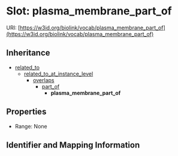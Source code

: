 # Slot: plasma_membrane_part_of

URI: [https://w3id.org/biolink/vocab/plasma_membrane_part_of](https://w3id.org/biolink/vocab/plasma_membrane_part_of)




## Inheritance

* [related_to](related_to.md)
    * [related_to_at_instance_level](related_to_at_instance_level.md)
        * [overlaps](overlaps.md)
            * [part_of](part_of.md)
                * **plasma_membrane_part_of**



## Properties

 * Range: None



## Identifier and Mapping Information





